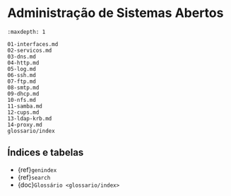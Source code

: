 # Administração de Sistemas Abertos

```{toctree}
:maxdepth: 1

01-interfaces.md
02-servicos.md
03-dns.md
04-http.md
05-log.md
06-ssh.md
07-ftp.md
08-smtp.md
09-dhcp.md
10-nfs.md
11-samba.md
12-cups.md
13-ldap-krb.md
14-proxy.md
glossario/index
```

## Índices e tabelas

* {ref}`genindex`
* {ref}`search`
* {doc}`Glossário <glossario/index>`
